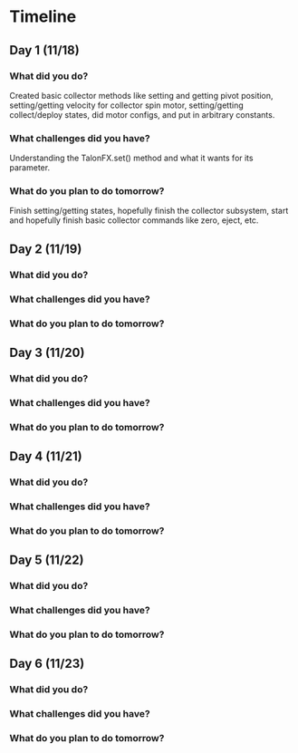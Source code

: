 # Timeline

## Day 1 (11/18)

### What did you do?
Created basic collector methods like setting and getting pivot position, setting/getting velocity for collector spin motor, setting/getting collect/deploy states,
did motor configs, and put in arbitrary constants.

### What challenges did you have?
Understanding the TalonFX.set() method and what it wants for its parameter.

### What do you plan to do tomorrow?
Finish setting/getting states, hopefully finish the collector subsystem, start and hopefully finish basic collector commands like zero, eject, etc.

## Day 2 (11/19)

### What did you do?

### What challenges did you have?

### What do you plan to do tomorrow?

## Day 3 (11/20)

### What did you do?

### What challenges did you have?

### What do you plan to do tomorrow?

## Day 4 (11/21)

### What did you do?

### What challenges did you have?

### What do you plan to do tomorrow?

## Day 5 (11/22)

### What did you do?

### What challenges did you have?

### What do you plan to do tomorrow?

## Day 6 (11/23)

### What did you do?

### What challenges did you have?

### What do you plan to do tomorrow?
